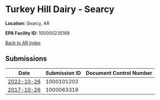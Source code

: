 # Turkey Hill Dairy - Searcy

**Location:** Searcy, AR

**EPA Facility ID:** 100000235168

[Back to AR Index](../../index.md)

## Submissions

| Date | Submission ID | Document Control Number |
|------|--------------|-------------------------|
| [2022-10-26](submissions/1000101202.md) | 1000101202 |  |
| [2017-10-26](submissions/1000063319.md) | 1000063319 |  |
